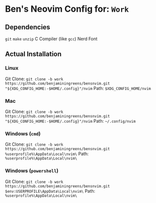 # Ben's Neovim Config for: `Work`

## Dependencies

`git`
`make`
`unzip`
C Compiler (like `gcc`)
Nerd Font

## Actual Installation

### Linux

Git Clone: `git clone -b work https://github.com/benjaminingreens/bensnvim.git "${XDG_CONFIG_HOME:-$HOME/.config}"/nvim`
Path: `$XDG_CONFIG_HOME/nvim`

### Mac

Git Clone: `git clone -b work https://github.com/benjaminingreens/bensnvim.git "${XDG_CONFIG_HOME:-$HOME/.config}"/nvim`
Path: `~/.config/nvim`

### Windows (`cmd`)

Git Clone: `git clone -b work https://github.com/benjaminingreens/bensnvim.git %userprofile%\AppData\Local\nvim\`
Path: `%userprofile%\AppData\Local\nvim\`

### Windows (`powershell`)

Git Clone: `git clone -b work https://github.com/benjaminingreens/bensnvim.git $env:USERPROFILE\AppData\Local\nvim\`
Path: `%userprofile%\AppData\Local\nvim\`
